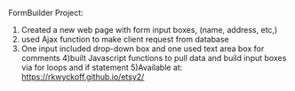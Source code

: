 FormBuilder Project:
1) Created a new web page with form input boxes, (name, address, etc,)
2) used Ajax function to make client request from database
3) One input included drop-down box and one used text area box for comments
4)built Javascript functions to pull data and build input boxes via for loops and
if statement
5)Available at: https://rkwyckoff.github.io/etsy2/
